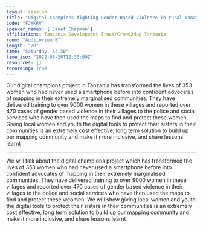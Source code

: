 ```yaml
---
layout: session
title: "Digital Champions fighting Gender Based Violence in rural Tanzania with maps"
code: "FJWKRV"
speaker_names: ['Janet Chapman']
affiliations: Tanzania Development Trust/Crowd2Map Tanzania
room: "Auditorium B"
length: "20"
time: "Saturday, 14:30"
time_iso: "2022-08-20T12:30:00Z"
resources: []
recording: True
---
```


Our digital champions project in Tanzania has transformed the lives of 353 women who had never used a smartphone before into confident advocates of mapping in their extremely marginalised communities. They have delivered training to over 9000 women in these villages and reported over 470 cases of gender based violence in their villages to the police and social services who have then used the maps to find and protect these women. Giving local women and youth the digital tools to protect their sisters in their communities is an extremely cost effective, long term solution to build up our mapping community and make it more inclusive, and share lessons learnt

<hr>

We will talk about the digital champions project which has transformed the lives of 353 women who had never used a smartphone before into confident advocates of mapping in their extremely marginalised communities. They have delivered training to over 9000 women in these villages and reported over 470 cases of gender based violence in their villages to the police and social services who have then used the maps to find and protect these weomen. We will show giving local women and youth the digital tools to protect their sisters in their communities is an extremely cost effective, long term solution to build up our mapping community and make it more inclusive, and share lessons learnt

